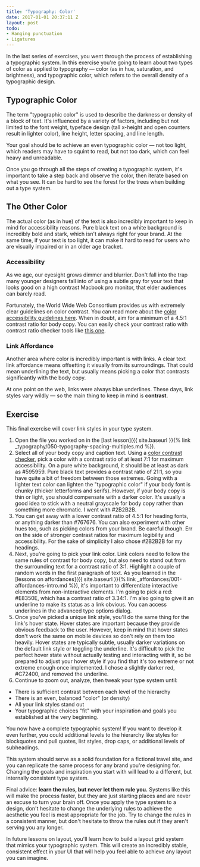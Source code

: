 ```yaml
---
title: 'Typography: Color'
date: 2017-01-01 20:37:11 Z
layout: post
todo:
- Hanging punctuation
- Ligatures
---
```

In the last series of exercises, you went through the process of establishing a typographic system. In this exercise you're going to learn about two types of color as applied to typography — color (as in hue, saturation, and brightness), and typographic color, which refers to the overall density of a typographic design.

## Typographic Color

The term "typographic color" is used to describe the darkness or density of a block of text. It's influenced by a variety of factors, including but not limited to the font weight, typeface design (tall x-height and open counters result in lighter color), line height, letter spacing, and line length.

Your goal should be to achieve an even typographic color — not too light, which readers may have to squint to read, but not too dark, which can feel heavy and unreadable.

Once you go through all the steps of creating a typographic system, it's important to take a step back and observe the color, then iterate based on what you see. It can be hard to see the forest for the trees when building out a type system.

## The Other Color

The actual color (as in hue) of the text is also incredibly important to keep in mind for accessibility reasons. Pure black text on a white background is incredibly bold and stark, which isn't always right for your brand. At the same time, if your text is too light, it can make it hard to read for users who are visually impaired or in an older age bracket.

### Accessibility

As we age, our eyesight grows dimmer and blurrier. Don't fall into the trap many younger designers fall into of using a subtle gray for your text that looks good on a high contrast Macbook pro monitor, that elder audiences can barely read.

Fortunately, the World Wide Web Consortium provides us with extremely clear guidelines on color contrast. You can read more about the [color accessibility guidelines here](https://www.w3.org/TR/WCAG20/). When in doubt, aim for a minimum of a 4.5:1 contrast ratio for body copy. You can easily check your contrast ratio with contrast ratio checker tools like [this one](https://webaim.org/resources/contrastchecker/).

### Link Affordance

Another area where color is incredibly important is with links. A clear text link affordance means offsetting it visually from its surroundings. That could mean underlining the text, but usually means picking a color that contrasts significantly with the body copy.

At one point on the web, links were always blue underlines. These days, link styles vary wildly — so the main thing to keep in mind is **contrast**.

<!--more-->
## Exercise
This final exercise will cover link styles in your type system.

1. Open the file you worked on in the [last lesson]({{ site.baseurl }}{% link _typography/050-typography-spacing-multiples.md %}).
2. Select all of your body copy and caption text. Using a [color contrast checker](https://webaim.org/resources/contrastchecker/), pick a color with a contrast ratio of at least 7:1 for maximum accessibility. On a pure white background, it should be at least as dark as #595959. Pure black text provides a contrast ratio of 21:1, so you have quite a bit of freedom between those extremes. Going with a lighter text color can lighten the "typographic color" if your body font is chunky (thicker letterforms and serifs). However, if your body copy is thin or light, you should compensate with a darker color. It's usually a good idea to stick with a neutral grayscale for body copy rather than something more chromatic. I went with #2B2B2B.
3. You can get away with a lower contrast ratio of 4.5:1 for heading fonts, or anything darker than #767676. You can also experiment with other hues too, such as picking colors from your brand. Be careful though. Err on the side of stronger contrast ratios for maximum legibility and accessibility. For the sake of simplicity I also chose #2B2B2B for my headings.
4. Next, you're going to pick your link color. Link colors need to follow the same rules of contrast for body copy, but also need to stand out from the surrounding text for a contrast ratio of 3:1. Highlight a couple of random words in the first paragraph of text. As you learned in the [lessons on affordances]({{ site.baseurl }}{% link _affordances/001-affordances-intro.md %}), it's important to differentiate interactive elements from non-interactive elements. I'm going to pick a red: #E8350E, which has a contrast ratio of 3.34:1. I'm also going to give it an underline to make its status as a link obvious. You can access underlines in the advanced type options dialog.
5. Once you've picked a unique link style, you'll do the same thing for the link's hover state. Hover states are important because they provide obvious feedback to the user. However, keep in mind that hover states don't work the same on mobile devices so don't rely on them too heavily. Hover states are typically subtle, usually darker variations on the default link style or toggling the underline. It's difficult to pick the perfect hover state without actually testing and interacting with it, so be prepared to adjust your hover style if you find that it's too extreme or not extreme enough once implemented. I chose a slightly darker red, #C72400, and removed the underline.
6. Continue to zoom out, analyze, then tweak your type system until:
 * There is sufficient contrast between each level of the hierarchy
 * There is an even, balanced "color" (or density)
 * All your link styles stand out
 * Your typographic choices "fit" with your inspiration and goals you established at the very beginning.

You now have a complete typographic system! If you want to develop it even further, you could additional levels to the hierarchy like styles for blockquotes and pull quotes, list styles, drop caps, or additional levels of subheadings.

This system should serve as a solid foundation for a fictional travel site, and you can replicate the same process for any brand you're designing for. Changing the goals and inspiration you start with will lead to a different, but internally consistent type system.

Final advice: **learn the rules, but never let them rule you.** Systems like this will make the process faster, but they are just starting places and are never an excuse to turn your brain off. Once you apply the type system to a design, don't hesitate to change the underlying rules to achieve the aesthetic you feel is most appropriate for the job. Try to change the rules in a consistent manner, but don't hesitate to throw the rules out if they aren't serving you any longer.

In future lessons on layout, you'll learn how to build a layout grid system that mimics your typographic system. This will create an incredibly stable, consistent effect in your UI that will help you feel able to achieve any layout you can imagine.
